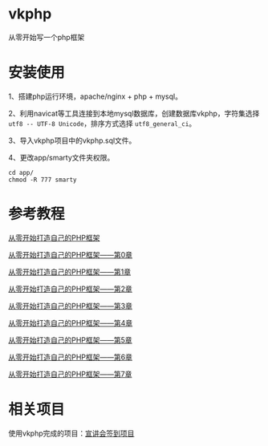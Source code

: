 # vkphp
从零开始写一个php框架

# 安装使用
1、搭建php运行环境，apache/nginx + php + mysql。  

2、利用navicat等工具连接到本地mysql数据库，创建数据库vkphp，字符集选择`utf8 -- UTF-8 Unicode`，排序方式选择 `utf8_general_ci`。

3、导入vkphp项目中的vkphp.sql文件。

4、更改app/smarty文件夹权限。
```
cd app/
chmod -R 777 smarty
```

# 参考教程
[从零开始打造自己的PHP框架](http://www.imooc.com/learn/696)   

[从零开始打造自己的PHP框架——第0章](http://www.voidking.com/dev-vkphp-0/)   

[从零开始打造自己的PHP框架——第1章](http://www.voidking.com/dev-vkphp-1/)

[从零开始打造自己的PHP框架——第2章](http://www.voidking.com/dev-vkphp-2/)

[从零开始打造自己的PHP框架——第3章](http://www.voidking.com/dev-vkphp-5/)   

[从零开始打造自己的PHP框架——第4章](http://www.voidking.com/dev-vkphp-4/)

[从零开始打造自己的PHP框架——第5章](http://www.voidking.com/dev-vkphp-5/)

[从零开始打造自己的PHP框架——第6章](http://www.voidking.com/dev-vkphp-6/)

[从零开始打造自己的PHP框架——第7章](http://www.voidking.com/dev-vkphp-7/)

# 相关项目
使用vkphp完成的项目：[宣讲会签到项目](https://github.com/voidking/enroll)
